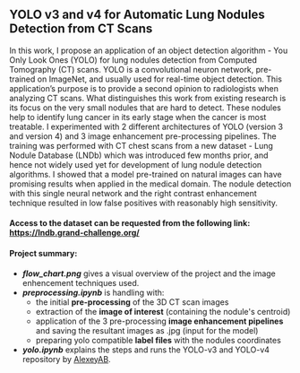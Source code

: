 ## YOLO v3 and v4 for Automatic Lung Nodules Detection from CT Scans
In this work, I propose an application of an object detection algorithm - You Only Look
Ones (YOLO) for lung nodules detection from Computed Tomography (CT) scans. YOLO
is a convolutional neuron network, pre-trained on ImageNet, and usually used for real-time
object detection. This application’s purpose is to provide a second opinion to radiologists when
analyzing CT scans. What distinguishes this work from existing research is its focus on the very
small nodules that are hard to detect. These nodules help to identify lung cancer in its early
stage when the cancer is most treatable. I experimented with 2 different architectures of YOLO
(version 3 and version 4) and 3 image enhancement pre-processing pipelines. The training was
performed with CT chest scans from a new dataset - Lung Nodule Database (LNDb) which was
introduced few months prior, and hence not widely used yet for development of lung nodule
detection algorithms. I showed that a model pre-trained on natural images can have promising
results when applied in the medical domain. The nodule detection with this single neural network
and the right contrast enhancement technique resulted in low false positives with reasonably high
sensitivity.

#### Access to the dataset can be requested from the following link: https://lndb.grand-challenge.org/

#### Project summary:
- ***flow_chart.png*** gives a visual overview of the project and the image enhencement techniques used.
- ***preprocessing.ipynb*** is handling with:
  - the initial **pre-processing** of the 3D CT scan images
  - extraction of the **image of interest** (containing the nodule's centroid)
  - application of the 3 pre-processing **image enhancement pipelines** and saving the resultant images as .jpg (input for the model)
  - preparing yolo compatible **label files** with the nodules coordinates
- ***yolo.ipynb*** explains the steps and runs the YOLO-v3 and YOLO-v4 repository by [AlexeyAB](https://github.com/AlexeyAB/darknet).
